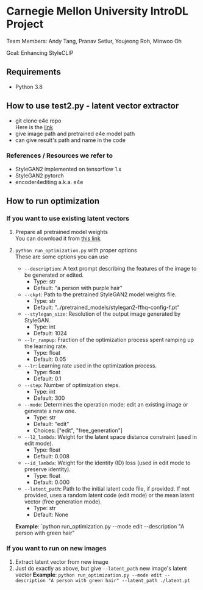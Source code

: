 # Carnegie Mellon University IntroDL Project
Team Members: Andy Tang, Pranav Setlur, Youjeong Roh, Minwoo Oh  

Goal: Enhancing StyleCLIP  

## Requirements
- Python 3.8

## How to use test2.py - latent vector extractor
- git clone e4e repo  
  Here is the [link](https://github.com/omertov/encoder4editing)
- give image path and pretrained e4e model path
- can give result's path and name in the code

### References / Resources we refer to
- StyleGAN2
  implemented on tensorflow 1.x
- StyleGAN2 pytorch
- encoder4editing
  a.k.a. e4e

## How to run optimization
### If you want to use existing latent vectors
1. Prepare all pretrained model weights  
    You can download it from [this link](https://drive.google.com/drive/folders/11EUl7P1s_ektS1UwnQWRaiEryZQIE6Py?usp=drive_link)
2. `python run_optimization.py` with proper options  
    These are some options you can use
    - `--description`: A text prompt describing the features of the image to be generated or edited.
	    - Type: str
      - Default: "a person with purple hair"
    - `--ckpt`: Path to the pretrained StyleGAN2 model weights file.
	    - Type: str
	    - Default: "../pretrained_models/stylegan2-ffhq-config-f.pt"
    - `--stylegan_size`: Resolution of the output image generated by StyleGAN.
	    - Type: int
	    - Default: 1024
  	- `--lr_rampup`: Fraction of the optimization process spent ramping up the learning rate.
	    - Type: float
	    - Default: 0.05
    - `--lr`: Learning rate used in the optimization process.
	    - Type: float
	    - Default: 0.1
  	- `--step`: Number of optimization steps.
	    - Type: int
	    - Default: 300
  	- `--mode`: Determines the operation mode: edit an existing image or generate a new one.
	    - Type: str
	    - Default: "edit"
	    - Choices: ["edit", "free_generation"]
  	- `--l2_lambda`: Weight for the latent space distance constraint (used in edit mode).
	    - Type: float
	    - Default: 0.008
    - `--id_lambda`: Weight for the identity (ID) loss (used in edit mode to preserve identity).
	    - Type: float
	    - Default: 0.000
  	- `--latent_path`: Path to the initial latent code file, if provided. If not provided, uses a random latent code (edit mode) or the mean latent vector (free generation mode).
	    - Type: str
	    - Default: None  

    **Example**: `python run_optimization.py --mode edit --description "A person with green hair"

### If you want to run on new images
1. Extract latent vector from new image  
2. Just do exactly as above, but give `--latent_path` new image's latent vector
    **Example**: `python run_optimization.py --mode edit --description "A person with green hair" --latent_path ./latent.pt`

